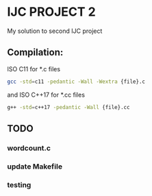 # IJC PROJECT 2
My solution to second IJC project

## Compilation:

ISO C11 for *.c files

```bash
gcc -std=c11 -pedantic -Wall -Wextra {file}.c
```

and ISO C++17 for *.cc files

```bash
g++ -std=c++17 -pedantic -Wall {file}.cc
```

## TODO

### wordcount.c

### update Makefile

### testing
